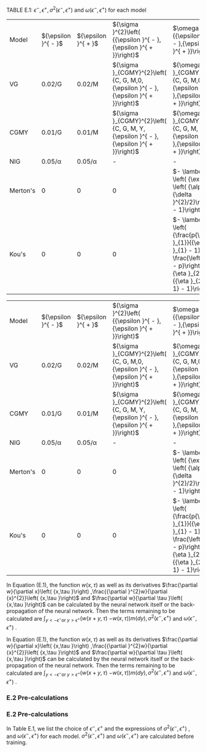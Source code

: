 TABLE E.1: ${\epsilon }^{ - },{\epsilon }^{ + },{\sigma }^{2}\left( {{\epsilon }^{ - },{\epsilon }^{ + }}\right)$ and $\omega \left( {{\epsilon }^{ - },{\epsilon }^{ + }}\right)$ for each model

<table><tr><td>Model</td><td>${\epsilon }^{ - }$</td><td>${\epsilon }^{ + }$</td><td>${\sigma }^{2}\left( {{\epsilon }^{ - },{\epsilon }^{ + }}\right)$</td><td>$\omega \left( {{\epsilon }^{ - },{\epsilon }^{ + }}\right)$</td></tr><tr><td>VG</td><td>0.02/G</td><td>0.02/M</td><td>${\sigma }_{CGMY}^{2}\left( {C, G, M,0,{\epsilon }^{ - },{\epsilon }^{ + }}\right)$</td><td>${\omega }_{CGMY}\left( {C, G, M,0,{\epsilon }^{ - },{\epsilon }^{ + }}\right)$</td></tr><tr><td>CGMY</td><td>0.01/G</td><td>0.01/M</td><td>${\sigma }_{CGMY}^{2}\left( {C, G, M, Y,{\epsilon }^{ - },{\epsilon }^{ + }}\right)$</td><td>${\omega }_{CGMY}\left( {C, G, M, Y,{\epsilon }^{ - },{\epsilon }^{ + }}\right)$</td></tr><tr><td>NIG</td><td>0.05/α</td><td>0.05/α</td><td>-</td><td>-</td></tr><tr><td>Merton's</td><td>0</td><td>0</td><td>0</td><td>$- \lambda \left( {\exp \left( {\alpha  + {\delta }^{2}/2}\right)  - 1}\right)$</td></tr><tr><td>Kou's</td><td>0</td><td>0</td><td>0</td><td>$- \lambda \left( {\frac{p{\eta }_{1}}{{\eta }_{1} - 1} + \frac{\left( {1 - p}\right) {\eta }_{2}}{{\eta }_{2} + 1} - 1}\right)$</td></tr></table>

<table><tr><td>Model</td><td>${\epsilon }^{ - }$</td><td>${\epsilon }^{ + }$</td><td>${\sigma }^{2}\left( {{\epsilon }^{ - },{\epsilon }^{ + }}\right)$</td><td>$\omega \left( {{\epsilon }^{ - },{\epsilon }^{ + }}\right)$</td></tr><tr><td>VG</td><td>0.02/G</td><td>0.02/M</td><td>${\sigma }_{CGMY}^{2}\left( {C, G, M,0,{\epsilon }^{ - },{\epsilon }^{ + }}\right)$</td><td>${\omega }_{CGMY}\left( {C, G, M,0,{\epsilon }^{ - },{\epsilon }^{ + }}\right)$</td></tr><tr><td>CGMY</td><td>0.01/G</td><td>0.01/M</td><td>${\sigma }_{CGMY}^{2}\left( {C, G, M, Y,{\epsilon }^{ - },{\epsilon }^{ + }}\right)$</td><td>${\omega }_{CGMY}\left( {C, G, M, Y,{\epsilon }^{ - },{\epsilon }^{ + }}\right)$</td></tr><tr><td>NIG</td><td>0.05/α</td><td>0.05/α</td><td>-</td><td>-</td></tr><tr><td>Merton's</td><td>0</td><td>0</td><td>0</td><td>$- \lambda \left( {\exp \left( {\alpha  + {\delta }^{2}/2}\right)  - 1}\right)$</td></tr><tr><td>Kou's</td><td>0</td><td>0</td><td>0</td><td>$- \lambda \left( {\frac{p{\eta }_{1}}{{\eta }_{1} - 1} + \frac{\left( {1 - p}\right) {\eta }_{2}}{{\eta }_{2} + 1} - 1}\right)$</td></tr></table>

In Equation (E.1), the function $w\left( {x,\tau }\right)$ as well as its derivatives $\frac{\partial w}{\partial x}\left( {x,\tau }\right) ,\frac{{\partial }^{2}w}{\partial {x}^{2}}\left( {x,\tau }\right)$ and $\frac{\partial w}{\partial \tau }\left( {x,\tau }\right)$ can be calculated by the neural network itself or the back-propagation of the neural network. Then the terms remaining to be calculated are ${\int }_{y <  - {\epsilon }^{ - }\text{or }y > {\epsilon }^{ + }}(w\left( {x + y,\tau }\right)$ $- w\left( {x,\tau }\right) )m\left( {dy}\right) ,{\sigma }^{2}\left( {{\epsilon }^{ - },{\epsilon }^{ + }}\right)$ and $\omega \left( {{\epsilon }^{ - },{\epsilon }^{ + }}\right)$ .

In Equation (E.1), the function $w\left( {x,\tau }\right)$ as well as its derivatives $\frac{\partial w}{\partial x}\left( {x,\tau }\right) ,\frac{{\partial }^{2}w}{\partial {x}^{2}}\left( {x,\tau }\right)$ and $\frac{\partial w}{\partial \tau }\left( {x,\tau }\right)$ can be calculated by the neural network itself or the back-propagation of the neural network. Then the terms remaining to be calculated are ${\int }_{y <  - {\epsilon }^{ - }\text{or }y > {\epsilon }^{ + }}(w\left( {x + y,\tau }\right)$ $- w\left( {x,\tau }\right) )m\left( {dy}\right) ,{\sigma }^{2}\left( {{\epsilon }^{ - },{\epsilon }^{ + }}\right)$ and $\omega \left( {{\epsilon }^{ - },{\epsilon }^{ + }}\right)$ .

### E.2 Pre-calculations

### E.2 Pre-calculations

In Table E.1, we list the choice of ${\epsilon }^{ - },{\epsilon }^{ + }$ and the expressions of ${\sigma }^{2}\left( {{\epsilon }^{ - },{\epsilon }^{ + }}\right)$ , and $\omega \left( {{\epsilon }^{ - },{\epsilon }^{ + }}\right)$ for each model. ${\sigma }^{2}\left( {{\epsilon }^{ - },{\epsilon }^{ + }}\right)$ and $\omega \left( {{\epsilon }^{ - },{\epsilon }^{ + }}\right)$ are calculated before training.